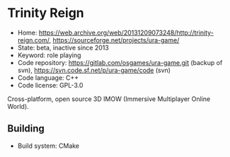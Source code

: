 # Trinity Reign

- Home: https://web.archive.org/web/20131209073248/http://trinity-reign.com/, https://sourceforge.net/projects/ura-game/
- State: beta, inactive since 2013
- Keyword: role playing
- Code repository: https://gitlab.com/osgames/ura-game.git (backup of svn), https://svn.code.sf.net/p/ura-game/code (svn)
- Code language: C++
- Code license: GPL-3.0

Cross-platform, open source 3D IMOW (Immersive Multiplayer Online World).

## Building

- Build system: CMake
